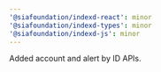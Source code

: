 ```yaml
---
'@siafoundation/indexd-react': minor
'@siafoundation/indexd-types': minor
'@siafoundation/indexd-js': minor
---
```


Added account and alert by ID APIs.

